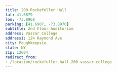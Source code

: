 ```yaml
---
title: 200 Rockefeller Hall
lat: 41.6879
lon: -73.8968
parking: [41.6907, -73.8970]
subtitle: 2nd Floor Auditorium
address: Vassar College
address1: 124 Raymond Ave
city: Poughkeepsie
state: NY
zip: 12604
redirect_from:
- /location/rockefeller-hall-200-vassar-college
---
```


